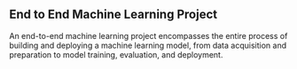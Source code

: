 ## End to End Machine Learning Project
An end-to-end machine learning project encompasses the entire process of building and deploying a machine learning model, from data acquisition and preparation to model training, evaluation, and deployment. 
